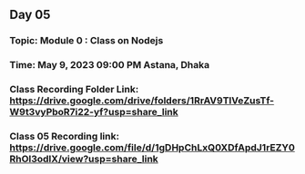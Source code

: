 ## Day 05

### Topic: Module 0 : Class on Nodejs

### Time: May 9, 2023 09:00 PM Astana, Dhaka

### Class Recording Folder Link: https://drive.google.com/drive/folders/1RrAV9TlVeZusTf-W9t3vyPboR7i22-yf?usp=share_link

### Class 05 Recording link: https://drive.google.com/file/d/1gDHpChLxQ0XDfApdJ1rEZY0RhOl3odlX/view?usp=share_link
